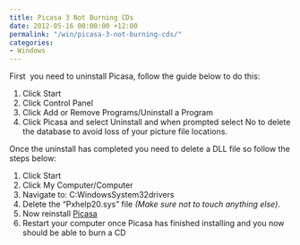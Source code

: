 ```yaml
---
title: Picasa 3 Not Burning CDs
date: 2012-05-16 00:00:00 +12:00
permalink: "/win/picasa-3-not-burning-cds/"
categories:
- Windows
---
```


First  you need to uninstall Picasa, follow the guide below to do this:

  1. Click Start
  2. Click Control Panel
  3. Click Add or Remove Programs/Uninstall a Program
  4. Click Picasa and select Uninstall and when prompted select No to delete the database to avoid loss of your picture file locations.

Once the uninstall has completed you need to delete a DLL file so follow the steps below:

  1. Click Start
  2. Click My Computer/Computer
  3. Navigate to: C:WindowsSystem32drivers
  4. Delete the &#8220;Pxhelp20.sys&#8221; file _(Make sure not to touch anything else)_.
  5. Now reinstall <a title="Picasa" href="http://picasa.google.com/" target="_blank">Picasa</a>
  6. Restart your computer once Picasa has finished installing and you now should be able to burn a CD
